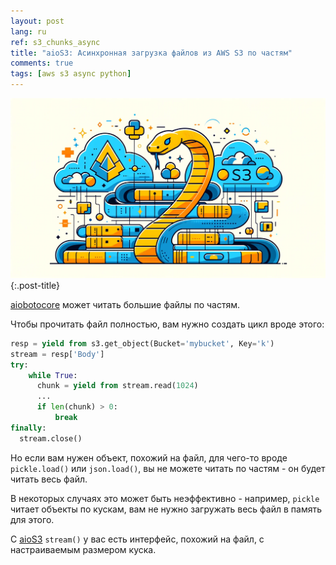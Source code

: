 ```yaml
---
layout: post
lang: ru
ref: s3_chunks_async
title: "aioS3: Асинхронная загрузка файлов из AWS S3 по частям"
comments: true
tags: [aws s3 async python]
---
```


![](/images/s3aio.png){:.post-title}

[aiobotocore](https://aiobotocore.readthedocs.io/en/latest/) может читать большие файлы по частям.

Чтобы прочитать файл полностью, вам нужно создать цикл вроде этого:

```python
resp = yield from s3.get_object(Bucket='mybucket', Key='k')
stream = resp['Body']
try:
    while True:
      chunk = yield from stream.read(1024)
      ...
      if len(chunk) > 0:
          break
finally:
  stream.close()
```

Но если вам нужен объект, похожий на файл, для чего-то вроде `pickle.load()` или `json.load()`, вы не можете читать по
частям - он будет читать весь файл. 

В некоторых случаях это может быть неэффективно - например, `pickle` читает объекты по кускам, вам не нужно
загружать весь файл в память для этого.

С [aioS3](https://github.com/andgineer/aios3/actions) `stream()` у вас есть интерфейс, похожий на файл, с настраиваемым
размером куска.
